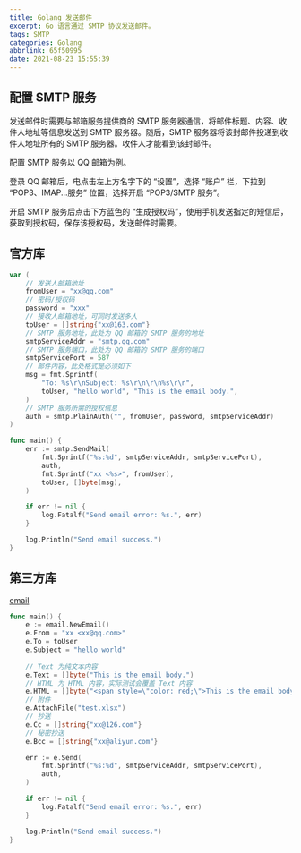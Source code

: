 ```yaml
---
title: Golang 发送邮件
excerpt: Go 语言通过 SMTP 协议发送邮件。
tags: SMTP
categories: Golang
abbrlink: 65f50995
date: 2021-08-23 15:55:39
---
```


## 配置 SMTP 服务

发送邮件时需要与邮箱服务提供商的 SMTP 服务器通信，将邮件标题、内容、收件人地址等信息发送到 SMTP 服务器。随后，SMTP 服务器将该封邮件投递到收件人地址所有的 SMTP 服务器。收件人才能看到该封邮件。

配置 SMTP 服务以 QQ 邮箱为例。

登录 QQ 邮箱后，电点击左上方名字下的 “设置”，选择 “账户” 栏，下拉到 “POP3、IMAP...服务” 位置，选择开启  “POP3/SMTP 服务”。

开启 SMTP 服务后点击下方蓝色的 “生成授权码”，使用手机发送指定的短信后，获取到授权码，保存该授权码，发送邮件时需要。

## 官方库

```go
var (
    // 发送人邮箱地址
	fromUser = "xx@qq.com"
	// 密码/授权码
	password = "xxx"
	// 接收人邮箱地址，可同时发送多人
	toUser = []string{"xx@163.com"}
	// SMTP 服务地址，此处为 QQ 邮箱的 SMTP 服务的地址
	smtpServiceAddr = "smtp.qq.com"
	// SMTP 服务端口，此处为 QQ 邮箱的 SMTP 服务的端口
	smtpServicePort = 587
	// 邮件内容，此处格式是必须如下
	msg = fmt.Sprintf(
		"To: %s\r\nSubject: %s\r\n\r\n%s\r\n",
		toUser, "hello world", "This is the email body.",
	)
	// SMTP 服务所需的授权信息
	auth = smtp.PlainAuth("", fromUser, password, smtpServiceAddr)
)

func main() {
    err := smtp.SendMail(
		fmt.Sprintf("%s:%d", smtpServiceAddr, smtpServicePort),
		auth,
        fmt.Sprintf("xx <%s>", fromUser),
        toUser, []byte(msg),
	)

	if err != nil {
		log.Fatalf("Send email error: %s.", err)
	}

	log.Println("Send email success.")
}
```

## 第三方库

[email](https://github.com/jordan-wright/email)

```go
func main() {
	e := email.NewEmail()
	e.From = "xx <xx@qq.com>"
	e.To = toUser
	e.Subject = "hello world"
    
    // Text 为纯文本内容
	e.Text = []byte("This is the email body.")
    // HTML 为 HTML 内容，实际测试会覆盖 Text 内容
    e.HTML = []byte("<span style=\"color: red;\">This is the email body.</span>")
    // 附件
    e.AttachFile("test.xlsx")
    // 抄送
    e.Cc = []string{"xx@126.com"}
    // 秘密抄送
    e.Bcc = []string{"xx@aliyun.com"}

	err := e.Send(
		fmt.Sprintf("%s:%d", smtpServiceAddr, smtpServicePort),
		auth,
	)

	if err != nil {
		log.Fatalf("Send email error: %s.", err)
	}

	log.Println("Send email success.")
}
```

